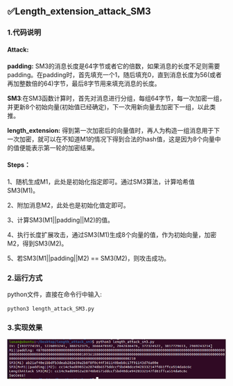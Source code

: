## ✅Length_extension_attack_SM3

### 1.代码说明

#### Attack:

**padding:** SM3的消息长度是64字节或者它的倍数，如果消息的长度不足则需要padding。在padding时，首先填充一个1，随后填充0，直到消息长度为56(或者再加整数倍的64)字节，最后8字节用来填充消息的长度。

**SM3**:在SM3函数计算时，首先对消息进行分组，每组64字节，每一次加密一组，并更新8个初始向量(初始值已经确定)，下一次用新向量去加密下一组，以此类推。

**length_extension:**  得到第一次加密后的向量值时，再人为构造一组消息用于下一次加密，就可以在不知道M1的情况下得到合法的hash值，这是因为8个向量中的值便能表示第一轮的加密结果。

#### Steps：

1、随机生成M1，此处是初始化指定即可。通过SM3算法，计算哈希值SM3(M1)。

2、附加消息M2，此处也是初始化值定即可。

3、计算SM3(M1||padding||M2)的值。

4、执行长度扩展攻击，通过SM3(M1)生成8个向量的值，作为初始向量，加密M2，得到SM3(M2)。

5、若SM3(M1||padding||M2) == SM3(M2)，则攻击成功。

### 2.运行方式

python文件，直接在命令行中输入:

`python3 length_attack_SM3.py`

### 3.实现效果

![](https://github.com/lunan0320/Crypto_projects/blob/main/3.Length_extension_attack_SM3/length_attack_sm3.png)

